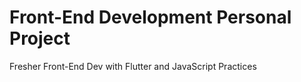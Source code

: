 # Front-End Development Personal Project
Fresher Front-End Dev with Flutter and JavaScript Practices
